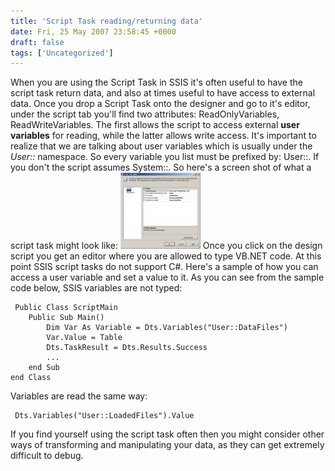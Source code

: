 ```yaml
---
title: 'Script Task reading/returning data'
date: Fri, 25 May 2007 23:58:45 +0000
draft: false
tags: ['Uncategorized']
---
```


When you are using the Script Task in SSIS it's often useful to have the script task return data, and also at times useful to have access to external data. Once you drop a Script Task onto the designer and go to it's editor, under the script tab you'll find two attributes: ReadOnlyVariables, ReadWriteVariables. The first allows the script to access external **user variables** for reading, while the latter allows write access. It's important to realize that we are talking about user variables which is usually under the _User::_ namespace. So every variable you list must be prefixed by: User::. If you don't the script assumes System::. So here's a screen shot of what a script task might look like: [![Script Task (Variables)](/2007/05/script-task1.thumbnail.jpg)](/2007/05/script-task1.jpg "Script Task (Variables)") Once you click on the design script you get an editor where you are allowed to type VB.NET code. At this point SSIS script tasks do not support C#. Here's a sample of how you can access a user variable and set a value to it. As you can see from the sample code below, SSIS variables are not typed:

```basic
 Public Class ScriptMain
	Public Sub Main()	
		Dim Var As Variable = Dts.Variables("User::DataFiles")
		Var.Value = Table
		Dts.TaskResult = Dts.Results.Success
		...
	end Sub
end Class 
```

Variables are read the same way:

```basic
 Dts.Variables("User::LoadedFiles").Value 
```

If you find yourself using the script task often then you might consider other ways of transforming and manipulating your data, as they can get extremely difficult to debug.